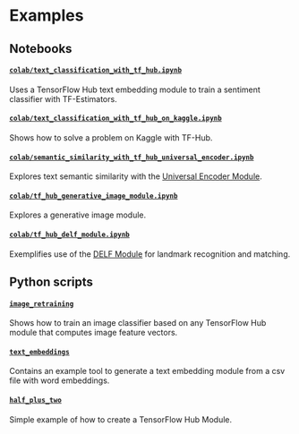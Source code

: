 # Examples

## Notebooks

#### [`colab/text_classification_with_tf_hub.ipynb`](colab/text_classification_with_tf_hub.ipynb)

Uses a TensorFlow Hub text embedding module to train a sentiment classifier with TF-Estimators.


#### [`colab/text_classification_with_tf_hub_on_kaggle.ipynb`](colab/text_classification_with_tf_hub_on_kaggle.ipynb)

Shows how to solve a problem on Kaggle with TF-Hub.


#### [`colab/semantic_similarity_with_tf_hub_universal_encoder.ipynb`](semantic_similarity_with_tf_hub_universal_encoder.ipynb)

Explores text semantic similarity with the [Universal Encoder Module](https://tfhub.dev/google/universal-sentence-encoder/1).


#### [`colab/tf_hub_generative_image_module.ipynb`](tf_hub_generative_image_module.ipynb)

Explores a generative image module.


#### [`colab/tf_hub_delf_module.ipynb`](colab/tf_hub_delf_module.ipynb)

Exemplifies use of the [DELF Module](https://tfhub.dev/google/delf/1) for landmark recognition and matching.


## Python scripts

#### [`image_retraining`](image_retraining)

Shows how to train an image classifier based on any TensorFlow Hub module that
computes image feature vectors.


#### [`text_embeddings`](text_embeddings)

Contains an example tool to generate a text embedding module from a csv file
with word embeddings.

#### [`half_plus_two`](half_plus_two)

Simple example of how to create a TensorFlow Hub Module.

